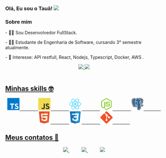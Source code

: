   ### Olá, Eu sou o Tauã! <img src="https://raw.githubusercontent.com/iampavangandhi/iampavangandhi/master/gifs/Hi.gif" width="30px">

  ### Sobre mim
<div style="display: inline_block"  >
<p> - 👨‍💻 Sou Desenvolvedor FullStack. </p>
<p> - 👨‍🎓 Estudante de Engenharia de Software, cursando 3° semestre atualmente. </p>
<p> - 🎯 Interesse: API restfull, React, Nodejs, Typescript, Docker, AWS . </p>

</div>

<div align="center">
  <a href="https://github.com/eu-taua">
  <img height="150em" src="https://github-readme-stats.vercel.app/api?username=eu-taua&show_icons=true&theme=dracula&include_all_commits=true&count_private=true"/>
  <img height="150em" src="https://github-readme-stats.vercel.app/api/top-langs/?username=eu-taua&layout=compact&langs_count=7&theme=dracula"/>
</div>
<div style="display: inline_block"><br>
  

## Minhas skills :nerd_face:
<div align="center">
        <img height="40" src="https://raw.githubusercontent.com/devicons/devicon/master/icons/typescript/typescript-original.svg">
    &nbsp;&nbsp;&nbsp;&nbsp;&nbsp;&nbsp;&nbsp;&nbsp;&nbsp;&nbsp;&nbsp;&nbsp;&nbsp;
    <img height="40" src="https://raw.githubusercontent.com/devicons/devicon/master/icons/javascript/javascript-original.svg">
    &nbsp;&nbsp;&nbsp;&nbsp;&nbsp;&nbsp;&nbsp;&nbsp;&nbsp;&nbsp;&nbsp;&nbsp;&nbsp;
      <img height="40" src="https://raw.githubusercontent.com/devicons/devicon/master/icons/react/react-original.svg">
    &nbsp;&nbsp;&nbsp;&nbsp;&nbsp;&nbsp;&nbsp;&nbsp;&nbsp;&nbsp;&nbsp;&nbsp;&nbsp;
    <img height="40" src="https://raw.githubusercontent.com/devicons/devicon/master/icons/nodejs/nodejs-original.svg">
      &nbsp;&nbsp;&nbsp;&nbsp;&nbsp;&nbsp;&nbsp;&nbsp;&nbsp;&nbsp;&nbsp;&nbsp;&nbsp;
      <img height="40" src="https://raw.githubusercontent.com/devicons/devicon/master/icons/postgresql/postgresql-original.svg">
     &nbsp;&nbsp;&nbsp;&nbsp;&nbsp;&nbsp;&nbsp;&nbsp;&nbsp;&nbsp;&nbsp;&nbsp;&nbsp;
    <img height="40" src="https://raw.githubusercontent.com/devicons/devicon/master/icons/html5/html5-original.svg">
    &nbsp;&nbsp;&nbsp;&nbsp;&nbsp;&nbsp;&nbsp;&nbsp;&nbsp;&nbsp;&nbsp;&nbsp;&nbsp;
    <img height="40" src="https://raw.githubusercontent.com/devicons/devicon/master/icons/css3/css3-original.svg">
    &nbsp;&nbsp;&nbsp;&nbsp;&nbsp;&nbsp;&nbsp;&nbsp;&nbsp;&nbsp;&nbsp;&nbsp;&nbsp;
    <img height="40" src="https://raw.githubusercontent.com/devicons/devicon/master/icons/git/git-original.svg">
    &nbsp;&nbsp;&nbsp;&nbsp;&nbsp;&nbsp;&nbsp;&nbsp;&nbsp;&nbsp;&nbsp;&nbsp;&nbsp;
  

   
</div>

## Meus contatos :iphone:

<p align="center">
    <a href="https://www.linkedin.com/in/taua-avelar">
        <img src="https://img.shields.io/badge/linkedin-%230077B5.svg?&style=for-the-badge&logo=linkedin&logoColor=white&link=https://www.linkedin.com/in/taua-avelar">
    </a>
    &nbsp;&nbsp;&nbsp;&nbsp;&nbsp;&nbsp;&nbsp;&nbsp;&nbsp;
      <a href="https://github.com/eu-taua">
        <img  src="https://img.shields.io/badge/github-%23100000.svg?&style=for-the-badge&logo=github&logoColor=white&link=mailto:https://github.com/eu-taua">
    </a>
    &nbsp;&nbsp;&nbsp;&nbsp;&nbsp;&nbsp;&nbsp;&nbsp;&nbsp;
    <a href="mailto:taua.a@icloud.com">
        <img src="https://img.shields.io/badge/-iCloud-blue?style=for-the-badge&logo=appveyor">
    </a>
</p>

